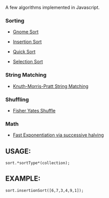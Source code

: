 A few algorithms implemented in Javascript.

### Sorting

* [Gnome Sort](http://en.wikipedia.org/wiki/Gnome_sort)

* [Insertion Sort](http://en.wikipedia.org/wiki/Insertion_sort)

* [Quick Sort](http://en.wikipedia.org/wiki/Quicksort)

*	[Selection Sort](http://en.wikipedia.org/wiki/Selection_sort)

### String Matching

* [Knuth-Morris-Pratt String Matching](http://en.wikipedia.org/wiki/Knuth%E2%80%93Morris%E2%80%93Pratt_algorithm)

### Shuffling

* [Fisher Yates
  Shuffle](http://en.wikipedia.org/wiki/Fisher%E2%80%93Yates_shuffle)

### Math

* [Fast Exponentiation via successive
  halving](http://mitpress.mit.edu/sicp/full-text/sicp/book/node18.html)


## USAGE:

	sort.*sortType*(collection);

## EXAMPLE:

	sort.insertionSort([6,7,3,4,9,1]);
